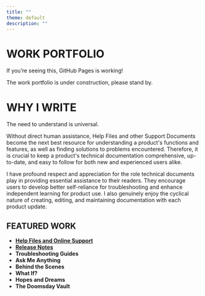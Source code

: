 ```yaml
---
title: ""
theme: default
description: ""
---
```


# WORK PORTFOLIO
If you’re seeing this, GitHub Pages is working!

The work portfolio is under construction, please stand by.

# WHY I WRITE

The need to understand is universal.

Without direct human assistance, Help Files and other Support Documents become the next best resource for understanding a product's functions and features, as well as finding solutions to problems encountered. Therefore, it is crucial to keep a product's technical documentation comprehensive, up-to-date, and easy to follow for both new and experienced users alike.

I have profound respect and appreciation for the role technical documents play in providing essential assistance to their readers. They encourage users to develop better self-reliance for troubleshooting and enhance independent learning for product use. I also genuinely enjoy the cyclical nature of creating, editing, and maintaining documentation with each product update.

## FEATURED WORK

- [**Help Files and Online Support**](https://hiredale.github.io/daleydose/)
- [**Release Notes**](https://hiredale.github.io/daleydose/release-notes-v1.4)
- **Troubleshooting Guides**
- **Ask Me Anything**
- **Behind the Scenes**
- **What If?**
- **Hopes and Dreams**
- **The Doomsday Vault**
